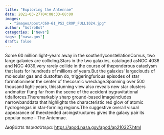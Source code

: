 ```yaml
---
title: "Exploring the Antennae"
date: 2021-03-27T04:08:33+00:00
images:
  - "images/post/C60-61_PS2_CROP_FULL1024.jpg"
author: "AstroBot"
categories: ["News"]
tags: ["nasa.gov"]
draft: false
---
```


Some 60 million light-years away in the southerlyconstellationCorvus, two large galaxies are colliding.Stars in the two galaxies, cataloged asNGC 4038 and NGC 4039,very rarely collide in the course of theponderous cataclysm that lasts for hundreds of millions of years.But the galaxies' largeclouds of molecular gas and dustoften do, triggeringfurious episodes of star formationinear the center of thecosmic wreckage.Spanning over 500 thousand light-years, thisstunning view also reveals new star clusters andmatter flung far from the scene of the accident bygravitational tidalforces.Theremarkably sharp ground-based imageincludes narrowbanddata that highlights the characteristic red glow of atomic hydrogengas in star-forming regions.The suggestive overall visual appearance of theextended arcingstructures gives the galaxy pair its popular name - The Antennae.

Διαβάστε περισσότερα: https://apod.nasa.gov/apod/ap210327.html
